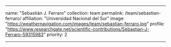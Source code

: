 ---

name: "Sebastián J. Ferraro"
collection: team
permalink: /team/sebastian-ferraro/
affiliation: "Universidad Nacional del Sur"
image: "https://weathernavigation.com/images/team/sebastian-ferraro.jpg"
profile: "https://www.researchgate.net/scientific-contributions/Sebastian-J-Ferraro-59315983"
priority: 2

---